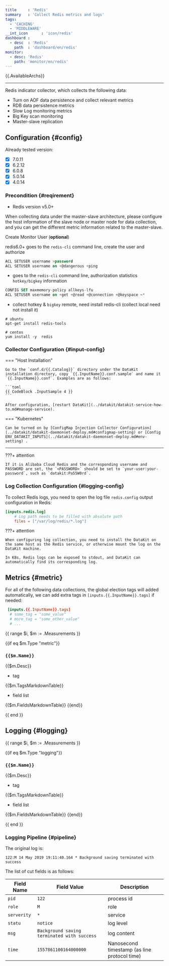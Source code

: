 ```yaml
---
title     : 'Redis'
summary   : 'Collect Redis metrics and logs'
tags:
  - 'CACHING'
  - 'MIDDLEWARE'
__int_icon      : 'icon/redis'
dashboard :
  - desc  : 'Redis'
    path  : 'dashboard/en/redis'
monitor:
  - desc: 'Redis'
    path: 'monitor/en/redis'
---
```



{{.AvailableArchs}}

---

Redis indicator collector, which collects the following data:

- Turn on AOF data persistence and collect relevant metrics
- RDB data persistence metrics
- Slow Log monitoring metrics
- Big Key scan monitoring
- Master-slave replication

## Configuration {#config}

Already tested version:

- [x] 7.0.11
- [x] 6.2.12
- [x] 6.0.8
- [x] 5.0.14
- [x] 4.0.14

### Precondition {#reqirement}

- Redis version v5.0+

When collecting data under the master-slave architecture, please configure the host information of the slave node or master node for data collection, and you can get the different metric information related to the master-slave.

Create Monitor User (**optional**)

redis6.0+ goes to the `redis-cli` command line, create the user and authorize

```sql
ACL SETUSER username >password
ACL SETUSER username on +@dangerous +ping
```

- goes to the `redis-cli` command line, authorization statistics `hotkey/bigkey` information

```sql
CONFIG SET maxmemory-policy allkeys-lfu
ACL SETUSER username on +get +@read +@connection +@keyspace ~*
```

- collect hotkey & `bigkey` remote, need install redis-cli (collect local need not install it)

```shell
# ubuntu 
apt-get install redis-tools

# centos
yum install -y  redis
```

### Collector Configuration {#input-config}

<!-- markdownlint-disable MD046 -->
=== "Host Installation"

    Go to the `conf.d/{{.Catalog}}` directory under the DataKit installation directory, copy `{{.InputName}}.conf.sample` and name it `{{.InputName}}.conf`. Examples are as follows:
    
    ```toml
    {{ CodeBlock .InputSample 4 }}
    ```
    
    After configuration, [restart DataKit](../datakit/datakit-service-how-to.md#manage-service).

=== "Kubernetes"

    Can be turned on by [ConfigMap Injection Collector Configuration](../datakit/datakit-daemonset-deploy.md#configmap-setting) or [Config ENV_DATAKIT_INPUTS](../datakit/datakit-daemonset-deploy.md#env-setting) .

---

???+ attention

    If it is Alibaba Cloud Redis and the corresponding username and PASSWORD are set, the `<PASSWORD>` should be set to `your-user:your-password`, such as `datakit:Pa55W0rd`.
<!-- markdownlint-enable -->

### Log Collection Configuration {#logging-config}

To collect Redis logs, you need to open the log file `redis.config` output configuration in Redis:

```toml
[inputs.redis.log]
    # Log path needs to be filled with absolute path
    files = ["/var/log/redis/*.log"]
```

<!-- markdownlint-disable MD046 -->
???+ attention

    When configuring log collection, you need to install the DataKit on the same host as the Redis service, or otherwise mount the log on the DataKit machine.
    
    In K8s, Redis logs can be exposed to stdout, and DataKit can automatically find its corresponding log.
<!-- markdownlint-enable -->

## Metrics {#metric}
<!-- markdownlint-disable MD009 -->
For all of the following data collections, the global election tags will added automatically, we can add extra tags in `[inputs.{{.InputName}}.tags]` if needed:

``` toml
 [inputs.{{.InputName}}.tags]
  # some_tag = "some_value"
  # more_tag = "some_other_value"
  # ...
```

{{ range $i, $m := .Measurements }}

{{if eq $m.Type "metric"}}

### `{{$m.Name}}`

{{$m.Desc}}

- tag

{{$m.TagsMarkdownTable}}

- field list

{{$m.FieldsMarkdownTable}} {{end}}

{{ end }}

## Logging {#logging}

<!-- markdownlint-disable MD024 -->
{{ range $i, $m := .Measurements }}

{{if eq $m.Type "logging"}}

### `{{$m.Name}}`

{{$m.Desc}}

- tag

{{$m.TagsMarkdownTable}}

- field list

{{$m.FieldsMarkdownTable}} {{end}}

{{ end }}
<!-- markdownlint-enable -->
### Logging Pipeline {#pipeline}

The original log is:

```log
122:M 14 May 2019 19:11:40.164 * Background saving terminated with success
```

The list of cut fields is as follows:

| Field Name  | Field Value                                 | Description                                  |
| ---         | ---                                         | ---                                          |
| `pid`       | `122`                                       | process id                                   |
| `role`      | `M`                                         | role                                         |
| `serverity` | `*`                                         | service                                      |
| `statu`     | `notice`                                    | log level                                    |
| `msg`       | `Background saving terminated with success` | log content                                  |
| `time`      | `1557861100164000000`                       | Nanosecond timestamp (as line protocol time) |
